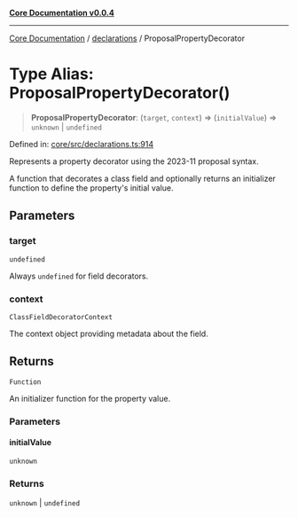 [**Core Documentation v0.0.4**](../../README.md)

***

[Core Documentation](../../modules.md) / [declarations](../README.md) / ProposalPropertyDecorator

# Type Alias: ProposalPropertyDecorator()

> **ProposalPropertyDecorator**: (`target`, `context`) => (`initialValue`) => `unknown` \| `undefined`

Defined in: [core/src/declarations.ts:914](https://github.com/stonemjs/core/blob/93efe04ef1a71ad6f49c3b315da54d45ace50f23/src/declarations.ts#L914)

Represents a property decorator using the 2023-11 proposal syntax.

A function that decorates a class field and optionally returns an initializer function
to define the property's initial value.

## Parameters

### target

`undefined`

Always `undefined` for field decorators.

### context

`ClassFieldDecoratorContext`

The context object providing metadata about the field.

## Returns

`Function`

An initializer function for the property value.

### Parameters

#### initialValue

`unknown`

### Returns

`unknown` \| `undefined`
